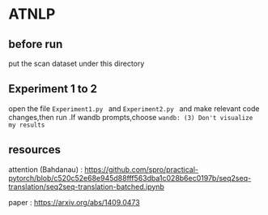# ATNLP

## before run
put the scan dataset under this directory

## Experiment 1 to 2
 open the file `Experiment1.py ` and `Experiment2.py ` and make relevant code changes,then run .If wandb prompts,choose `wandb: (3) Don't visualize my results`


## resources 
attention (Bahdanau) : https://github.com/spro/practical-pytorch/blob/c520c52e68e945d88fff563dba1c028b6ec0197b/seq2seq-translation/seq2seq-translation-batched.ipynb

paper : https://arxiv.org/abs/1409.0473


